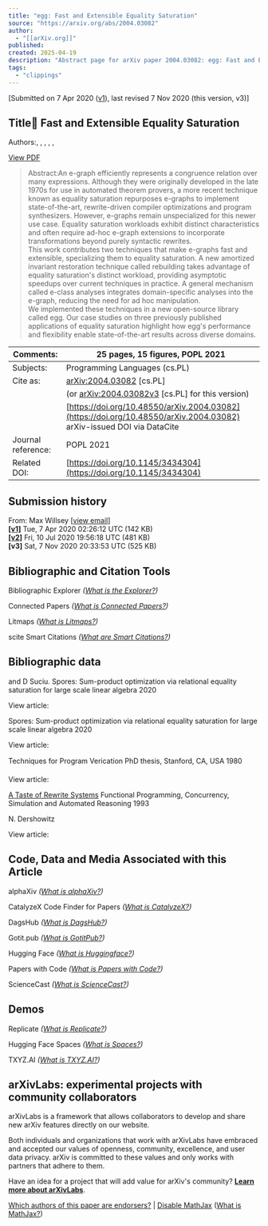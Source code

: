```yaml
---
title: "egg: Fast and Extensible Equality Saturation"
source: "https://arxiv.org/abs/2004.03082"
author:
  - "[[arXiv.org]]"
published:
created: 2025-04-19
description: "Abstract page for arXiv paper 2004.03082: egg: Fast and Extensible Equality Saturation"
tags:
  - "clippings"
---
```

\[Submitted on 7 Apr 2020 ([v1](https://arxiv.org/abs/2004.03082v1)), last revised 7 Nov 2020 (this version, v3)\]

## Title:egg: Fast and Extensible Equality Saturation

Authors:, , , , ,

[View PDF](https://arxiv.org/pdf/2004.03082)

> Abstract:An e-graph efficiently represents a congruence relation over many expressions. Although they were originally developed in the late 1970s for use in automated theorem provers, a more recent technique known as equality saturation repurposes e-graphs to implement state-of-the-art, rewrite-driven compiler optimizations and program synthesizers. However, e-graphs remain unspecialized for this newer use case. Equality saturation workloads exhibit distinct characteristics and often require ad-hoc e-graph extensions to incorporate transformations beyond purely syntactic rewrites.  
> This work contributes two techniques that make e-graphs fast and extensible, specializing them to equality saturation. A new amortized invariant restoration technique called rebuilding takes advantage of equality saturation's distinct workload, providing asymptotic speedups over current techniques in practice. A general mechanism called e-class analyses integrates domain-specific analyses into the e-graph, reducing the need for ad hoc manipulation.  
> We implemented these techniques in a new open-source library called egg. Our case studies on three previously published applications of equality saturation highlight how egg's performance and flexibility enable state-of-the-art results across diverse domains.

| Comments: | 25 pages, 15 figures, POPL 2021 |
| --- | --- |
| Subjects: | Programming Languages (cs.PL) |
| Cite as: | [arXiv:2004.03082](https://arxiv.org/abs/2004.03082) \[cs.PL\] |
|  | (or [arXiv:2004.03082v3](https://arxiv.org/abs/2004.03082v3) \[cs.PL\] for this version) |
|  | [https://doi.org/10.48550/arXiv.2004.03082](https://doi.org/10.48550/arXiv.2004.03082)  arXiv-issued DOI via DataCite |
| Journal reference: | POPL 2021 |
| Related DOI: | [https://doi.org/10.1145/3434304](https://doi.org/10.1145/3434304) |

## Submission history

From: Max Willsey \[[view email](https://arxiv.org/show-email/bbef6b90/2004.03082)\]  
**[\[v1\]](https://arxiv.org/abs/2004.03082v1)** Tue, 7 Apr 2020 02:26:12 UTC (142 KB)  
**[\[v2\]](https://arxiv.org/abs/2004.03082v2)** Fri, 10 Jul 2020 19:56:18 UTC (481 KB)  
**\[v3\]** Sat, 7 Nov 2020 20:33:53 UTC (525 KB)  

## Bibliographic and Citation Tools

Bibliographic Explorer *([What is the Explorer?](https://info.arxiv.org/labs/showcase.html#arxiv-bibliographic-explorer))*

Connected Papers *([What is Connected Papers?](https://www.connectedpapers.com/about))*

Litmaps *([What is Litmaps?](https://www.litmaps.co/))*

scite Smart Citations *([What are Smart Citations?](https://www.scite.ai/))*

## Bibliographic data

and D Suciu. Spores: Sum-product optimization via relational equality saturation for large scale linear algebra 2020

View article:

Spores: Sum-product optimization via relational equality saturation for large scale linear algebra 2020

View article:

Techniques for Program Verication PhD thesis, Stanford, CA, USA 1980

View article:

[A Taste of Rewrite Systems](https://www.semanticscholar.org/paper/a892398589cf45217f391781c1d8935dba4aed30) Functional Programming, Concurrency, Simulation and Automated Reasoning 1993

N. Dershowitz

View article:

## Code, Data and Media Associated with this Article

alphaXiv *([What is alphaXiv?](https://alphaxiv.org/))*

CatalyzeX Code Finder for Papers *([What is CatalyzeX?](https://www.catalyzex.com/))*

DagsHub *([What is DagsHub?](https://dagshub.com/))*

Gotit.pub *([What is GotitPub?](http://gotit.pub/faq))*

Hugging Face *([What is Huggingface?](https://huggingface.co/huggingface))*

Papers with Code *([What is Papers with Code?](https://paperswithcode.com/))*

ScienceCast *([What is ScienceCast?](https://sciencecast.org/welcome))*

## Demos

Replicate *([What is Replicate?](https://replicate.com/docs/arxiv/about))*

Hugging Face Spaces *([What is Spaces?](https://huggingface.co/docs/hub/spaces))*

TXYZ.AI *([What is TXYZ.AI?](https://txyz.ai/))*

## arXivLabs: experimental projects with community collaborators

arXivLabs is a framework that allows collaborators to develop and share new arXiv features directly on our website.

Both individuals and organizations that work with arXivLabs have embraced and accepted our values of openness, community, excellence, and user data privacy. arXiv is committed to these values and only works with partners that adhere to them.

Have an idea for a project that will add value for arXiv's community? [**Learn more about arXivLabs**](https://info.arxiv.org/labs/index.html).

[Which authors of this paper are endorsers?](https://arxiv.org/auth/show-endorsers/2004.03082) | [Disable MathJax](https://arxiv.org/abs/) ([What is MathJax?](https://info.arxiv.org/help/mathjax.html))